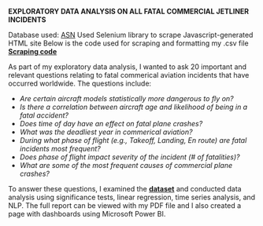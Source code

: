 **EXPLORATORY DATA ANALYSIS ON ALL FATAL COMMERCIAL JETLINER INCIDENTS**

Database used: [ASN](https://asn.flightsafety.org/asndb/types/CJ)
Used Selenium library to scrape Javascript-generated HTML site 
Below is the code used for scraping and formatting my .csv file
**[Scraping code](docs/ASNscraper.ipynb)**



As part of my exploratory data analysis, I wanted to ask 20 important and relevant questions relating to fatal commerical aviation incidents that have occurred worldwide.
The questions include:
- *Are certain aircraft models statistically more dangerous to fly on?*
- *Is there a correlation between aircraft age and likelihood of being in a fatal accident?*
- *Does time of day have an effect on fatal plane crashes?*
- *What was the deadliest year in commerical aviation?*
- *During what phase of flight (e.g., Takeoff, Landing, En route) are fatal incidents most frequent?* 
- *Does phase of flight impact severity of the incident (# of fatalities)?* 
- *What are some of the most frequent causes of commercial plane crashes?*


To answer these questions, I examined the **[dataset](docs/cleaned_asndb.csv)** and conducted data analysis using significance tests, linear regression, time series analysis, and NLP. The full report can be viewed with my PDF file and I also created a page with dashboards using Microsoft Power BI.

